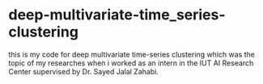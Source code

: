 # deep-multivariate-time_series-clustering
this is my code for deep multivariate time-series clustering which was the topic of my researches when i worked as an intern in the IUT AI Research Center supervised by Dr. Sayed Jalal Zahabi.
